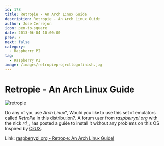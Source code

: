 ```yaml
---
id: 178
title: Retropie - An Arch Linux Guide
description: Retropie - An Arch Linux Guide
author: Jose Cerrejon
icon: pen-to-square
date: 2013-06-04 10:00:00
prev: /
next: false
category:
  - Raspberry PI
tag:
  - Raspberry PI
image: /images/retropieprojectlogofinish.jpg
---
```


# Retropie - An Arch Linux Guide

![retropie](/images/retropieprojectlogofinish.jpg)

Do any of you use *Arch Linux*?, Would you like to use this set of emulators called *RetroPie* in this distribution?. A forum user from *raspberrypi.org* with the nick *r4_,* has posted a guide to install it without any problems on this OS Inspired by [CRUX](https://en.wikipedia.org/wiki/CRUX).

Link: [raspberrypi.org - Retropie: An Arch Linux Guide!](http://www.raspberrypi.org/phpBB3/viewtopic.php?f=78&t=46013) 